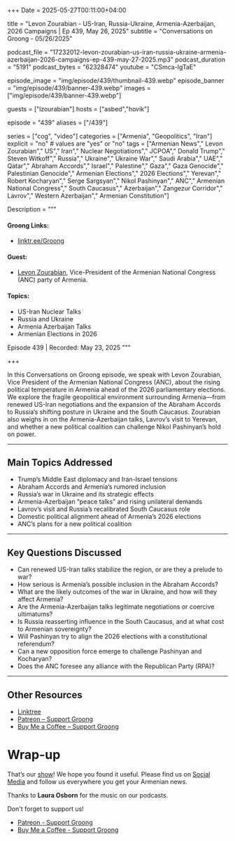 +++
Date = 2025-05-27T00:11:00+04:00

title = "Levon Zourabian - US-Iran, Russia-Ukraine, Armenia-Azerbaijan, 2026 Campaigns | Ep 439, May 26, 2025"
subtitle = "Conversations on Groong - 05/26/2025"

podcast_file     = "17232012-levon-zourabian-us-iran-russia-ukraine-armenia-azerbaijan-2026-campaigns-ep-439-may-27-2025.mp3"
podcast_duration = "5191"
podcast_bytes    = "62328474"
youtube = "CSmca-IgTaE"

episode_image = "img/episode/439/thumbnail-439.webp"
episode_banner = "img/episode/439/banner-439.webp"
images = ["img/episode/439/banner-439.webp"]

guests = ["lzourabian"]
hosts = ["asbed","hovik"]

episode = "439"
aliases = ["/439"]

series = ["cog", "video"]
categories = ["Armenia", "Geopolitics", "Iran"]
explicit = "no" # values are "yes" or "no"
tags = ["Armenian News"," Levon Zourabian"," US"," Iran"," Nuclear Negotiations"," JCPOA"," Donald Trump"," Steven Witkoff"," Russia"," Ukraine"," Ukraine War"," Saudi Arabia"," UAE"," Qatar"," Abraham Accords"," Israel"," Palestine"," Gaza"," Gaza Genocide"," Palestinian Genocide"," Armenian Elections"," 2026 Elections"," Yerevan"," Robert Kocharyan"," Serge Sargsyan"," Nikol Pashinyan"," ANC"," Armenian National Congress"," South Caucasus"," Azerbaijan"," Zangezur Corridor"," Lavrov"," Western Azerbaijan"," Armenian Constitution"]

Description = """

#### Groong Links:
* [linktr.ee/Groong](https://linktr.ee/groong)

#### Guest:
* [Levon Zourabian](/guest/lzourabian), Vice-President of the Armenian National Congress (ANC) party of Armenia.

#### Topics:
* US-Iran Nuclear Talks
* Russia and Ukraine
* Armenia Azerbaijan Talks
* Armenian Elections in 2026

Episode 439 | Recorded: May 23, 2025
"""

+++

In this Conversations on Groong episode, we speak with Levon Zourabian, Vice President of the Armenian National Congress (ANC), about the rising political temperature in Armenia ahead of the 2026 parliamentary elections. We explore the fragile geopolitical environment surrounding Armenia—from renewed US-Iran negotiations and the expansion of the Abraham Accords to Russia’s shifting posture in Ukraine and the South Caucasus. Zourabian also weighs in on the Armenia-Azerbaijan talks, Lavrov’s visit to Yerevan, and whether a new political coalition can challenge Nikol Pashinyan’s hold on power.

---

## Main Topics Addressed

- Trump’s Middle East diplomacy and Iran-Israel tensions  
- Abraham Accords and Armenia’s rumored inclusion  
- Russia’s war in Ukraine and its strategic effects  
- Armenia-Azerbaijan “peace talks” and rising unilateral demands  
- Lavrov’s visit and Russia’s recalibrated South Caucasus role  
- Domestic political alignment ahead of Armenia’s 2026 elections  
- ANC’s plans for a new political coalition  

---

## Key Questions Discussed

- Can renewed US-Iran talks stabilize the region, or are they a prelude to war?  
- How serious is Armenia’s possible inclusion in the Abraham Accords?  
- What are the likely outcomes of the war in Ukraine, and how will they affect Armenia?  
- Are the Armenia-Azerbaijan talks legitimate negotiations or coercive ultimatums?  
- Is Russia reasserting influence in the South Caucasus, and at what cost to Armenian sovereignty?  
- Will Pashinyan try to align the 2026 elections with a constitutional referendum?  
- Can a new opposition force emerge to challenge Pashinyan and Kocharyan?  
- Does the ANC foresee any alliance with the Republican Party (RPA)?  

---

## Other Resources

- [Linktree](https://linktr.ee/groong)  
- [Patreon – Support Groong](https://www.patreon.com/ann_groong)  
- [Buy Me a Coffee – Support Groong](https://www.buymeacoffee.com/groong)


# Wrap-up

That’s our [show](https://podcasts.groong.org/)! We hope you found it useful. Please find us on [Social Media](https://linktr.ee/groong) and follow us everywhere you get your Armenian news.

Thanks to **Laura Osborn** for the music on our podcasts.

Don't forget to support us!
* [Patreon - Support Groong](https://www.patreon.com/ann_groong)
* [Buy Me a Coffee - Support Groong](https://www.buymeacoffee.com/groong)


